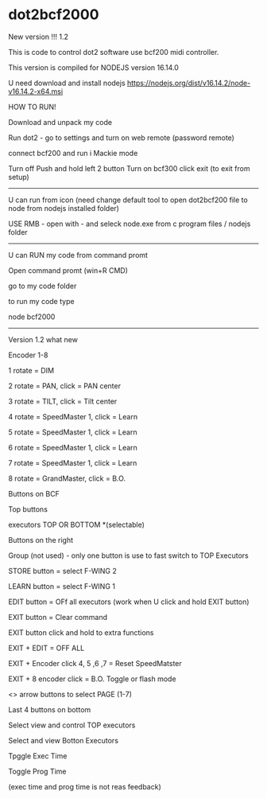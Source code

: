 # dot2bcf2000

New version !!! 1.2

This is code to control dot2 software use bcf200 midi controller.

This version is compiled for NODEJS version 16.14.0


U need download and install nodejs https://nodejs.org/dist/v16.14.2/node-v16.14.2-x64.msi



HOW TO RUN!

Download and unpack my code


Run dot2 - go to settings and turn on web remote (password remote)


connect bcf200 and run i Mackie mode


Turn off
Push and hold left 2 button
Turn on bcf300
click exit (to exit from setup)




-------------------


U can run from icon (need change default tool to open dot2bcf200 file to node from nodejs installed folder)

USE RMB - open with - and seleck node.exe from c program files / nodejs folder



------------------------------------

U can RUN my code from command promt

Open command promt (win+R CMD)

go to my code folder


to run my code type

node bcf2000

------------------------------------


Version 1.2 what new


Encoder 1-8

1 rotate = DIM

2 rotate = PAN, click = PAN center

3 rotate = TILT, click = Tilt center

4 rotate = SpeedMaster 1, click = Learn

5 rotate = SpeedMaster 1, click = Learn

6 rotate = SpeedMaster 1, click = Learn

7 rotate = SpeedMaster 1, click = Learn

8 rotate = GrandMaster, click = B.O.




Buttons on BCF


Top buttons

executors TOP OR BOTTOM *(selectable)

Buttons on the right


Group (not used) - only one button is use to fast switch to TOP Executors


STORE button = select F-WING 2

LEARN button = select F-WING 1

EDIT button = OFf all executors (work when U click and hold EXIT button)

EXIT button = Clear command




EXIT button click and hold to extra functions

EXIT + EDIT = OFF ALL

EXIT + Encoder click 4, 5 ,6 ,7 = Reset SpeedMatster

EXIT + 8 encoder click = B.O. Toggle or flash mode





<> arrow buttons to select PAGE (1-7)




Last 4 buttons on bottom

Select view and control TOP executors

Select and view Botton Executors

Tpggle Exec Time

Toggle Prog Time


(exec time and prog time is not reas feedback)







